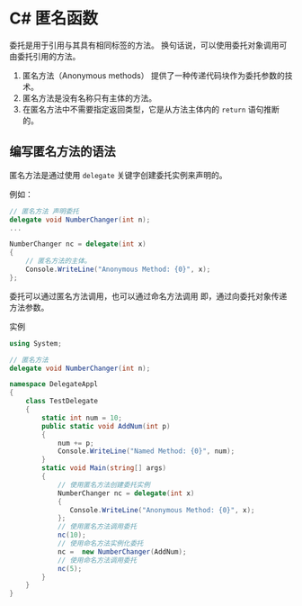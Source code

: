# C# 匿名函数

委托是用于引用与其具有相同标签的方法。
换句话说，可以使用委托对象调用可由委托引用的方法。

1. 匿名方法（Anonymous methods） 提供了一种传递代码块作为委托参数的技术。
2. 匿名方法是没有名称只有主体的方法。
3. 在匿名方法中不需要指定返回类型，它是从方法主体内的 `return` 语句推断的。

## 编写匿名方法的语法

匿名方法是通过使用 `delegate` 关键字创建委托实例来声明的。

例如：

```C#
// 匿名方法 声明委托
delegate void NumberChanger(int n);
...

NumberChanger nc = delegate(int x)
{
    // 匿名方法的主体。
    Console.WriteLine("Anonymous Method: {0}", x);
};
```

委托可以通过匿名方法调用，也可以通过命名方法调用
即，通过向委托对象传递方法参数。

实例

```C#
using System;

// 匿名方法
delegate void NumberChanger(int n);

namespace DelegateAppl
{
    class TestDelegate
    {
        static int num = 10;
        public static void AddNum(int p)
        {
            num += p;
            Console.WriteLine("Named Method: {0}", num);
        }
        static void Main(string[] args)
        {
            // 使用匿名方法创建委托实例
            NumberChanger nc = delegate(int x)
            {
               Console.WriteLine("Anonymous Method: {0}", x);
            };
            // 使用匿名方法调用委托
            nc(10);
            // 使用命名方法实例化委托
            nc =  new NumberChanger(AddNum);
            // 使用命名方法调用委托
            nc(5);
        }
    }
}
```
